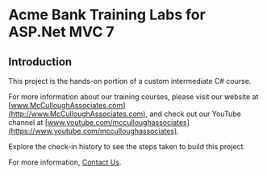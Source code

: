 # Acme Bank Training Labs for ASP.Net MVC 7

## Introduction
This project is the hands-on portion of a custom intermediate C# course. 

For more information about our training courses, please visit our 
website at [www.McCulloughAssociates.com](http://www.McCulloughAssociates.com), 
and check out our YouTube channel at [www.youtube.com/mcculloughassociates](https://www.youtube.com/mcculloughassociates).

Explore the check-in history to see the steps taken to build this project.

For more information, [Contact Us](https://mcculloughassociates.com/Home/Contact).

